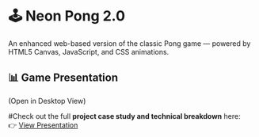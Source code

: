 # 🕹️ Neon Pong 2.0

An enhanced web-based version of the classic Pong game — powered by HTML5 Canvas, JavaScript, and CSS animations.

## 📊 Game Presentation
(Open in Desktop View)

#Check out the full **project case study and technical breakdown** here:  
👉 [View Presentation](https://clinttttt.github.io/Modern-Pong-with-AI/)
